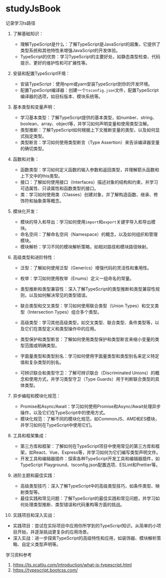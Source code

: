 # studyJsBook
记录学习ts路径

1. 了解基础知识：
   - 理解TypeScript是什么：了解TypeScript是JavaScript的超集，它提供了类型系统和其他特性来增强JavaScript的开发体验。
   - TypeScript的优势：学习TypeScript的主要好处，如静态类型检查、代码提示、更好的维护性和可扩展性等。

2. 安装和配置TypeScript环境：
   - 安装TypeScript：使用npm或yarn安装TypeScript到你的开发环境。
   - 配置TypeScript编译器：创建一个`tsconfig.json`文件，配置TypeScript编译器的选项，如目标版本、模块系统等。

3. 基本类型和变量声明：
   - 学习基本类型：了解TypeScript提供的基本类型，如number、string、boolean、array、object等，并学习如何声明变量和使用类型注解。
   - 类型推断：了解TypeScript如何根据上下文推断变量的类型，以及如何显式指定类型。
   - 类型断言：学习如何使用类型断言（Type Assertion）来告诉编译器变量的确切类型。

4. 函数和对象：
   - 函数类型：学习如何定义函数的输入参数和返回类型，并理解箭头函数和上下文中的this类型。
   - 接口：了解如何使用接口（Interfaces）描述对象的结构和约束，并学习可选属性、只读属性和函数类型的接口。
   - 类：学习如何使用类（Classes）创建对象，并了解构造函数、继承、修饰符和抽象类等概念。

5. 模块化开发：
   - 模块的导入和导出：学习如何使用`import`和`export`关键字导入和导出模块。
   - 命名空间：了解命名空间（Namespace）的概念，以及如何组织和管理模块。
   - 模块解析：学习不同的模块解析策略，如相对路径和模块路径映射。

6. 高级类型和进阶特性：
   - 泛型：了解如何使用泛型（Generics）增强代码的灵活性和重用性。
   - 枚举：学习如何使用枚举（Enums）定义一组命名的常量。
   - 类型推断和类型兼容性：深入了解TypeScript的类型推断和类型兼容性规则，以及如何解决常见的类型错误。
   - 联合类型和交叉类型：学习如何使用联合类型（Union Types）和交叉类型（Intersection Types）组合多个类型。

   - 高级类型：学习其他高级类型，如交叉类型、联合类型、条件类型等，以及它们在类型定义和类型操作中的应用。
   - 类型保护和类型断言：了解如何使用类型保护和类型断言来缩小变量的类型范围或明确类型。
   - 字面量类型和类型别名：学习如何使用字面量类型和类型别名来定义特定值和复杂类型的别名。
   - 可辨识联合和类型守卫：了解可辨识联合（Discriminated Unions）的概念和使用方式，并学习类型守卫（Type Guards）用于判断联合类型的具体类型。

7. 异步编程和模块化规范：
   - Promise和Async/Await：学习如何使用Promise和Async/Await处理异步操作，以及它们在TypeScript中的使用方式。
   - 模块化规范：了解不同的模块化规范，如CommonJS、AMD和ES模块，并学习如何在TypeScript中使用它们。

8. 工具和框架集成：
   - 第三方库和框架：了解如何在TypeScript项目中使用常见的第三方库和框架，如React、Vue、Express等，并学习如何为它们编写类型声明文件。
   - 开发工具和编辑器插件：探索各种TypeScript开发工具和编辑器插件，如TypeScript Playground、tsconfig.json配置选项、ESLint和Prettier等。

9. 进阶主题和最佳实践：
   - 高级类型技巧：深入了解TypeScript中的高级类型技巧，如条件类型、映射类型等。
   - 最佳实践和常见问题：了解TypeScript的最佳实践和常见问题，并学习如何处理类型推断、类型错误和代码重构等方面的挑战。

10. 实践项目和深入实战：
   - 实践项目：尝试在实际项目中应用你所学到的TypeScript知识，从简单的小项目开始，并逐渐挑战更复杂的应用场景。
   - 深入实战：进一步探索TypeScript的高级特性和应用，如装饰器、模块解析策略、自定义类型声明等。

学习资料参考
1. https://ts.xcatliu.com/introduction/what-is-typescript.html
2. https://typescript.bootcss.com/
